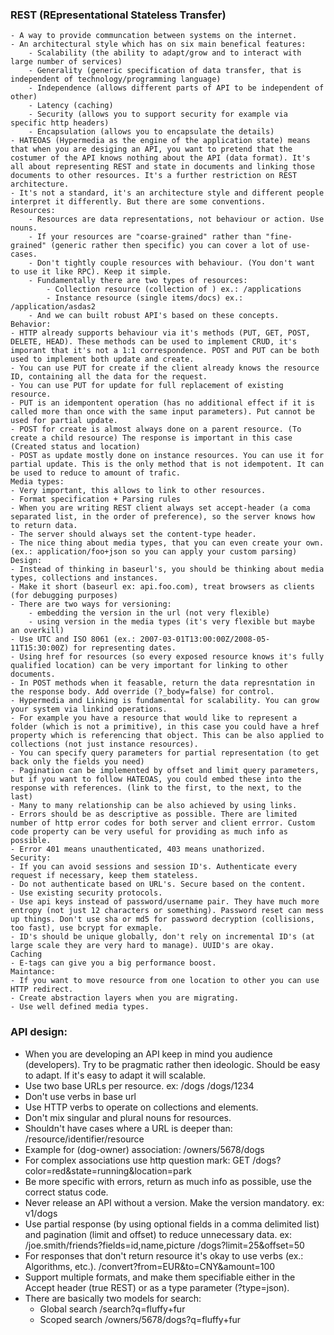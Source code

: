 ### REST (REpresentational Stateless Transfer)
    - A way to provide communcation between systems on the internet.
    - An architectural style which has on six main benefical features:
        - Scalability (the ability to adapt/grow and to interact with large number of services)
        - Generality (generic specification of data transfer, that is independent of technology/programming language)
        - Independence (allows different parts of API to be independent of other)
        - Latency (caching)
        - Security (allows you to support security for example via specific http headers)
        - Encapsulation (allows you to encapsulate the details)
    - HATEOAS (Hypermedia as the engine of the application state) means that when you are desiging an API, you want to pretend that the costumer of the API knows nothing about the API (data format). It's all about representing REST and state in documents and linking those documents to other resources. It's a further restriction on REST architecture.
    - It's not a standard, it's an architecture style and different people interpret it differently. But there are some conventions.
    Resources:
        - Resources are data representations, not behaviour or action. Use nouns.
        - If your resources are "coarse-grained" rather than "fine-grained" (generic rather then specific) you can cover a lot of use-cases.
        - Don't tightly couple resources with behaviour. (You don't want to use it like RPC). Keep it simple.
        - Fundamentally there are two types of resources:
            - Collection resource (collection of ) ex.: /applications
            - Instance resource (single items/docs) ex.: /application/asdas2
        - And we can built robust API's based on these concepts.
    Behavior:
    - HTTP already supports behaviour via it's methods (PUT, GET, POST, DELETE, HEAD). These methods can be used to implement CRUD, it's imporant that it's not a 1:1 correspondence. POST and PUT can be both used to implement both update and create.
    - You can use PUT for create if the client already knows the resource ID, containing all the data for the request.
    - You can use PUT for update for full replacement of existing resource.
    - PUT is an idempontent operation (has no additional effect if it is called more than once with the same input parameters). Put cannot be used for partial update.
    - POST for create is almost always done on a parent resource. (To create a child resource) The response is important in this case (Created status and location)
    - POST as update mostly done on instance resources. You can use it for partial update. This is the only method that is not idempotent. It can be used to reduce to amount of trafic. 
    Media types:
    - Very important, this allows to link to other resources. 
    - Format specification + Parsing rules
    - When you are writing REST client always set accept-header (a coma separated list, in the order of preference), so the server knows how to return data. 
    - The server should always set the content-type header.
    - The nice thing about media types, that you can even create your own. (ex.: application/foo+json so you can apply your custom parsing)
    Design:
    - Instead of thinking in baseurl's, you should be thinking about media types, collections and instances.
    - Make it short (baseurl ex: api.foo.com), treat browsers as clients (for debugging purposes)
    - There are two ways for versioning:
        - embedding the version in the url (not very flexible)
        - using version in the media types (it's very flexible but maybe an overkill)
    - Use UTC and ISO 8061 (ex.: 2007-03-01T13:00:00Z/2008-05-11T15:30:00Z) for representing dates.
    - Using href for resources (so every exposed resource knows it's fully qualified location) can be very important for linking to other documents.
    - In POST methods when it feasable, return the data represntation in the response body. Add override (?_body=false) for control.
    - Hypermedia and Linking is fundamental for scalability. You can grow your system via linkind operations.
    - For example you have a resource that would like to represent a folder (which is not a primitive), in this case you could have a href property which is referencing that object. This can be also applied to collections (not just instance resources).
    - You can specify query parameters for partial representation (to get back only the fields you need) 
    - Pagination can be implemented by offset and limit query parameters, but if you want to follow HATEOAS, you could embed these into the response with references. (link to the first, to the next, to the last)
    - Many to many relationship can be also achieved by using links.
    - Errors should be as descriptive as possible. There are limited number of http error codes for both server and client errror. Custom code property can be very useful for providing as much info as possible.
    - Error 401 means unauthenticated, 403 means unathorized.
    Security:
    - If you can avoid sessions and session ID's. Authenticate every request if necessary, keep them stateless.
    - Do not authenticate based on URL's. Secure based on the content.
    - Use existing security protocols.
    - Use api keys instead of password/username pair. They have much more entropy (not just 12 characters or something). Password reset can mess up things. Don't use sha or md5 for password decryption (collisions, too fast), use bcrypt for exmaple.
    - ID's should be unique globally, don't rely on incremental ID's (at large scale they are very hard to manage). UUID's are okay.
    Caching
    - E-tags can give you a big performance boost.
    Maintance:
    - If you want to move resource from one location to other you can use HTTP redirect.
    - Create abstraction layers when you are migrating.
    - Use well defined media types.
    
### API design:
- When you are developing an API keep in mind you audience (developers). Try to be pragmatic rather then ideologic. Should be easy to adapt. If it's easy to adapt it will scalable. 
- Use two base URLs per resource. 
    ex: /dogs
        /dogs/1234
- Don't use verbs in base url
- Use HTTP verbs to operate on collections and elements.
- Don't mix singular and plural nouns for resources.
- Shouldn't have cases where a URL is deeper than: /resource/identifier/resource
- Example for (dog-owner) association: /owners/5678/dogs
- For complex associations use http question mark: GET /dogs?color=red&state=running&location=park
- Be more specific with errors, return as much info as possible, use the correct status code.
- Never release an API without a version. Make the version mandatory. ex: v1/dogs
- Use partial response (by using optional fields in a comma delimited list) and pagination (limit and offset) to reduce unnecessary data. ex: /joe.smith/friends?fields=id,name,picture
    /dogs?limit=25&offset=50
- For responses that don't return resource it's okay to use verbs (ex.: Algorithms, etc.). /convert?from=EUR&to=CNY&amount=100
- Support multiple formats, and make them specifiable either in the Accept header (true REST) or as a type parameter (?type=json).
- There are basically two models for search:
    - Global search /search?q=fluffy+fur
    - Scoped search /owners/5678/dogs?q=fluffy+fur
